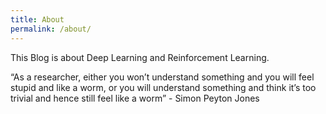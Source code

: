 ```yaml
---
title: About
permalink: /about/
---
```


This Blog is about Deep Learning and Reinforcement Learning.

“As a researcher, either you won’t understand something and you will feel stupid and like a worm, or you will understand something and think it’s too trivial and hence still feel like a worm” - Simon Peyton Jones
